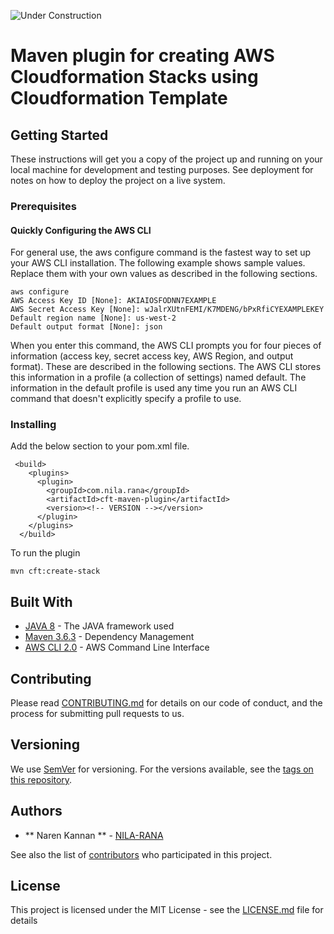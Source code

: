 ![Under Construction](http://www.heatcontrols.co.in/Page%20Under%20Construction.jpg)

# Maven plugin for creating AWS Cloudformation Stacks using Cloudformation Template




## Getting Started

These instructions will get you a copy of the project up and running on your local machine for development and testing purposes. See deployment for notes on how to deploy the project on a live system.

### Prerequisites

#### Quickly Configuring the AWS CLI

For general use, the aws configure command is the fastest way to set up your AWS CLI installation. The following example shows sample values. Replace them with your own values as described in the following sections.

```
aws configure
AWS Access Key ID [None]: AKIAIOSFODNN7EXAMPLE
AWS Secret Access Key [None]: wJalrXUtnFEMI/K7MDENG/bPxRfiCYEXAMPLEKEY
Default region name [None]: us-west-2
Default output format [None]: json

```

When you enter this command, the AWS CLI prompts you for four pieces of information (access key, secret access key, AWS Region, and output format). These are described in the following sections. The AWS CLI stores this information in a profile (a collection of settings) named default. The information in the default profile is used any time you run an AWS CLI command that doesn't explicitly specify a profile to use.

### Installing

Add the below section to your pom.xml file.

```
 <build>
    <plugins>
      <plugin>
        <groupId>com.nila.rana</groupId>
        <artifactId>cft-maven-plugin</artifactId>
        <version><!-- VERSION --></version>
      </plugin>
    </plugins>
  </build>
```

To run the plugin

```
mvn cft:create-stack
```

## Built With

* [JAVA 8](https://www.oracle.com/technetwork/java/javase/overview/java8-2100321.html) - The JAVA framework used
* [Maven 3.6.3](https://maven.apache.org/) - Dependency Management
* [AWS CLI 2.0](https://maven.apache.org/) - AWS Command Line Interface


## Contributing

Please read [CONTRIBUTING.md](https://gist.github.com/narenkannan/4f58e604f3f3d0e9caa4980e9fa849b6) for details on our code of conduct, and the process for submitting pull requests to us.

## Versioning

We use [SemVer](http://semver.org/) for versioning. For the versions available, see the [tags on this repository](https://github.com/narenkannan/maven-aws-cloudformation-plugin/tags). 

## Authors

* ** Naren Kannan ** - [NILA-RANA](https://github.com/narenkannan)

See also the list of [contributors](https://github.com/narenkannan/maven-aws-cloudformation-plugin/graphs/contributors) who participated in this project.

## License

This project is licensed under the MIT License - see the [LICENSE.md](LICENSE.md) file for details
